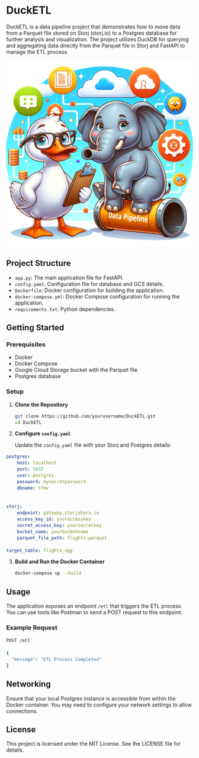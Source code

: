 # DuckETL

DuckETL is a data pipeline project that demonstrates how to move data from a Parquet file stored on Storj (storj.io) to a Postgres database for further analysis and visualization. The project utilizes DuckDB for querying and aggregating data directly from the Parquet file in Storj and FastAPI to manage the ETL process.

![DuckETL](assets/duck.webp)

## Project Structure

- `app.py`: The main application file for FastAPI.
- `config.yaml`: Configuration file for database and GCS details.
- `Dockerfile`: Docker configuration for building the application.
- `docker-compose.yml`: Docker Compose configuration for running the application.
- `requirements.txt`: Python dependencies.

## Getting Started

### Prerequisites

- Docker
- Docker Compose
- Google Cloud Storage bucket with the Parquet file
- Postgres database

### Setup

1. **Clone the Repository**

    ```sh
    git clone https://github.com/yourusername/DuckETL.git
    cd DuckETL
    ```

2. **Configure `config.yaml`**

    Update the `config.yaml` file with your Storj and Postgres details:

```yaml
postgres:
    host: localhost
    port: 5432
    user: postgres
    password: mysecretpassword
    dbname: tfmv


storj:
    endpoint: gateway.storjshare.io
    access_key_id: youraccesskey
    secret_access_key: yoursecretkey
    bucket_name: yourbucketname
    parquet_file_path: flights.parquet

target_table: flights_agg

```

3. **Build and Run the Docker Container**

    ```sh
    docker-compose up --build
    ```

## Usage

The application exposes an endpoint `/etl` that triggers the ETL process. You can use tools like Postman to send a POST request to this endpoint.

### Example Request

```sh
POST /etl

{
  "message": "ETL Process Completed"
}
```

## Networking

Ensure that your local Postgres instance is accessible from within the Docker container. You may need to configure your network settings to allow connections.

## License

This project is licensed under the MIT License. See the LICENSE file for details.
